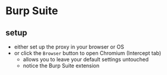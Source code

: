 # Burp Suite

## setup

* either set up the proxy in your browser or OS
* or click the `Browser` button to open Chromium (Intercept tab)
  * allows you to leave your default settings untouched
  * notice the Burp Suite extension

